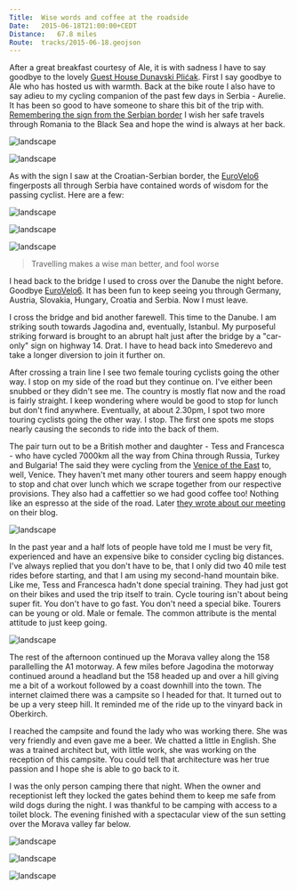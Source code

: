 ```yaml
---
Title:	Wise words and coffee at the roadside
Date:	2015-06-18T21:00:00+CEDT
Distance:	67.8 miles
Route:	tracks/2015-06-18.geojson
---
```


After a great breakfast courtesy of Ale, it is with sadness I have to say goodbye to the lovely <a href="https://twitter.com/guesthousedp">Guest House Dunavski Pli&cacute;ak</a>. First I say goodbye to Ale who has hosted us with warmth. Back at the bike route I also have to say adieu to my cycling companion of the past few days in Serbia - Aurelie. It has been so good to have someone to share this bit of the trip with. [Remembering the sign from the Serbian border](2015041.html) I wish her safe travels through Romania to the Black Sea and hope the wind is always at her back.

![landscape](https://farm4.staticflickr.com/3924/19266563830_9d2a998065.jpg "Adieu Aurelie. She was heading east towards the Black Sea.")

![landscape](https://farm1.staticflickr.com/551/19266578968_4d353bf7cd.jpg "Shepherd on the EuroVelo6. I'm heading west back to Smederevo.")

As with the sign I saw at the Croatian-Serbian border, the [EuroVelo6](http://www.eurovelo.com/en/eurovelos/eurovelo-6) fingerposts all through Serbia have contained words of wisdom for the passing cyclist. Here are a few:

![landscape](https://pbs.twimg.com/media/CHxOGOFUEAAA7u8.jpg "'Man has never done anything honourable and big, if it were not a folly'")

![landscape](https://pbs.twimg.com/media/CHxPMnBUwAE0G_s.jpg "'What it all comes down to in the end is your legs, determination and the ability to improvise'")

![landscape](https://pbs.twimg.com/media/CHxUUGlWIAAjaCh.jpg "'You can dream if you want but sometimes you have to get out there and do it'")

> Travelling makes a wise man better, and fool worse

I head back to the bridge I used to cross over the Danube the night before. Goodbye [EuroVelo6](http://www.eurovelo.com/en/eurovelos/eurovelo-6). It has been fun to keep seeing you through Germany, Austria, Slovakia, Hungary, Croatia and Serbia. Now I must leave.

I cross the bridge and bid another farewell. This time to the Danube. I am striking south towards Jagodina and, eventually, Istanbul. My purposeful striking forward is brought to an abrupt halt just after the bridge by a "car-only" sign on highway 14. Drat. I have to head back into Smederevo and take a longer diversion to join it further on.

After crossing a train line I see two female touring cyclists going the other way. I stop on my side of the road but they continue on. I've either been snubbed or they didn't see me. The country is mostly flat now and the road is fairly straight. I keep wondering where would be good to stop for lunch but don't find anywhere. Eventually, at about 2.30pm, I spot two more touring cyclists going the other way. I stop. The first one spots me stops nearly causing the seconds to ride into the back of them.

The pair turn out to be a British mother and daughter - Tess and Francesca - who have cycled 7000km all the way from China through Russia, Turkey and Bulgaria! The said they were cycling from the [Venice of the East](https://en.wikipedia.org/wiki/Suzhou) to, well, Venice. They haven't met many other tourers and seem happy enough to stop and chat over lunch which we scrape together from our respective provisions. They also had a caffettier so we had good coffee too! Nothing like an espresso at the side of the road. Later [they wrote about our meeting](http://silkroutecycle.tumblr.com/post/121948581027/it-doesnt-seem-to-get-any-easier-we-have-set) on their blog. 

![landscape](https://farm1.staticflickr.com/503/19447844502_450c2074c3.jpg "Francesca, Tess and me. They'd cycled 7000km from China when we met!")

In the past year and a half lots of people have told me I must be very fit, experienced and have an expensive bike to consider cycling big distances. I've always replied that you don't have to be, that I only did two 40 mile test rides before starting, and that I am using my second-hand mountain bike. Like me, Tess and Francesca hadn't done special training. They had just got on their bikes and used the trip itself to train. Cycle touring isn't about being super fit. You don't have to go fast. You don't need a special bike. Tourers can be young or old. Male or female. The common attribute is the mental attitude to just keep going.

![landscape](https://farm1.staticflickr.com/390/19266600898_ddb5973f86.jpg "Serbia")

The rest of the afternoon continued up the Morava valley along the 158 parallelling the A1 motorway. A few miles before Jagodina the motorway continued around a headland but the 158 headed up and over a hill giving me a bit of a workout followed by a coast downhill into the town. The internet claimed there was a campsite so I headed for that. It turned out to be up a very steep hill. It reminded me of the ride up to the vinyard back in Oberkirch.

I reached the campsite and found the lady who was working there. She was very friendly and even gave me a beer. We chatted a little in English. She was a trained architect but, with little work, she was working on the reception of this campsite. You could tell that architecture was her true passion and I hope she is able to go back to it. 

I was the only person camping there that night. When the owner and receptionist left they locked the gates behind them to keep me safe from wild dogs during the night. I was thankful to be camping with access to a toilet block. The evening finished with a spectacular view of the sun setting over the Morava valley far below.

![landscape](https://pbs.twimg.com/media/CHyidzOUkAA8Pjw.jpg:large "Heading up towards Jagodina")

![landscape](https://farm1.staticflickr.com/382/19454167115_ff5ca37c17.jpg "Friendly owner and receptionist at the Jagodina campsite")

![landscape](https://farm1.staticflickr.com/412/19458466361_3f0f571737.jpg "Jagodina at sunset")